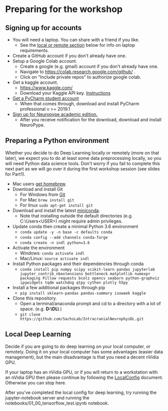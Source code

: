 # Preparing for the workshop

## Signing up for accounts

* You will need a laptop. You can share with a friend if you like.
    * See the [local or remote section](#local-deep-learning) below for info on laptop requirements.
* Create a GitHub account if you don't already have one.
* Setup a Google Colab account.
    * Create a google (e.g. gmail) account if you don't already have one.
    * Navigate to https://colab.research.google.com/github/ .
    * Click on "Include private repos" to authorize google colab.
* Get a kaggle account.
    * https://www.kaggle.com/
    * Download your Kaggle API key. [Instructions](https://github.com/Kaggle/kaggle-api#api-credentials)
* [Get a PyCharm student account](https://www.jetbrains.com/shop/eform/students)
    * When that comes through, download and install PyCharm professional v >= 2019.1
* [Sign up for Neuropype academic edition.](https://www.neuropype.io/academic-edition)
    * After you receive notification for the download, download and install NeuroPype.

## Preparing a Python environment

Whether you decide to do Deep Learning locally or remotely (more on that later),
we expect you to do at least some data preprocessing locally,
so you will need Python data science tools. Don't worry if you fail to complete
this next part as we will go over it during the first workshop session (see slides
for Part1).

* Mac users [get homebrew](https://brew.sh/).
* Download and install Git
     * For Windows from [Git](https://gitforwindows.org/)
     * For Mac `brew install git`
     * For linux `sudo apt-get install git`
* Download and install the latest [miniconda](https://docs.conda.io/en/latest/miniconda.html).
    * Note that installing outside the default directories (e.g. C:\Users\<USER>) might require admin privileges.
* Update conda then create a minimal Python 3.6 environment
    * `conda update -y -n base -c defaults conda`
    * `conda config --add channels conda-forge`
    * `conda create -n indl python=3.6`
* Activate the environment
    * Windows: `conda activate indl`
    * Mac/Linux: `source activate indl`
* Install Python packages and their dependencies through conda
    * `conda install pip numpy scipy scikit-learn pandas jupyterlab jupyter_contrib_nbextensions bottleneck matplotlib numexpr packaging Pillow requests bcolz opencv seaborn python-graphviz ipywidgets tqdm watchdog qtpy cython plotly h5py`
* Install a few additional packages through pip
    * `pip install sklearn-pandas pandas-summary isoweek kaggle`
* Clone this repository.
    * Open a terminal/anaconda prompt and cd to a directory with a lot of space. (e.g. <strong> D:\DL\ </strong> )
    * `git clone https://github.com/SachsLab/IntracranialNeurophysDL.git`
    
## Local Deep Learning

Decide if you are going to do deep learning on your local computer, or remotely.
Doing it on your local computer has some advantages (easier data management),
but the main disadvantage is that you need a decent nVidia GPU.

If your laptop has an nVidia GPU, or if you will return to a workstation with an nVidia GPU
then please continue by following the [LocalConfig](https://github.com/SachsLab/IntracranialNeurophysDL/tree/master/docs/LocalConfig.md)
document. Otherwise you can stop here.

After you've completed the local config for deep learning, try running the jupyter-notebook
server and running the notebooks/01_00_tensorflow_test.ipynb notebook.
